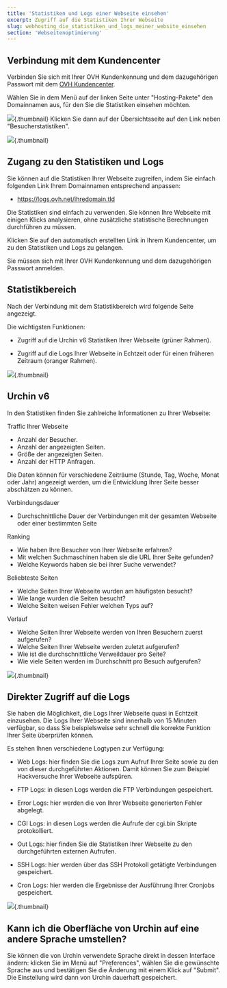 ```yaml
---
title: 'Statistiken und Logs einer Webseite einsehen'
excerpt: Zugriff auf die Statistiken Ihrer Webseite
slug: webhosting_die_statistiken_und_logs_meiner_website_einsehen
section: 'Webseitenoptimierung'
---
```



## Verbindung mit dem Kundencenter
Verbinden Sie sich mit Ihrer OVH Kundenkennung und dem dazugehörigen Passwort mit dem [OVH Kundencenter](https://www.ovh.com/manager/web/).

Wählen Sie in dem Menü auf der linken Seite unter "Hosting-Pakete" den Domainnamen aus, für den Sie die Statistiken einsehen möchten.

![](images/img_2827.jpg){.thumbnail}
Klicken Sie dann auf der Übersichtsseite auf den Link neben "Besucherstatistiken".

![](images/img_2826.jpg){.thumbnail}


## Zugang zu den Statistiken und Logs
Sie können auf die Statistiken Ihrer Webseite zugreifen, indem Sie einfach folgenden Link Ihrem Domainnamen entsprechend anpassen:


- https://logs.ovh.net/ihredomain.tld


Die Statistiken sind einfach zu verwenden. Sie können Ihre Webseite mit einigen Klicks analysieren, ohne zusätzliche statistische Berechnungen durchführen zu müssen.

Klicken Sie auf den automatisch erstellten Link in Ihrem Kundencenter, um zu den Statistiken und Logs zu gelangen.

Sie müssen sich mit Ihrer OVH Kundenkennung und dem dazugehörigen Passwort anmelden.


## Statistikbereich
Nach der Verbindung mit dem Statistikbereich wird folgende Seite angezeigt.

Die wichtigsten Funktionen:


- Zugriff auf die Urchin v6 Statistiken Ihrer Webseite (grüner Rahmen).

- Zugriff auf die Logs Ihrer Webseite in Echtzeit oder für einen früheren Zeitraum (oranger Rahmen).



![](images/img_2832.jpg){.thumbnail}


## Urchin v6
In den Statistiken finden Sie zahlreiche Informationen zu Ihrer Webseite:

Traffic Ihrer Webseite


- Anzahl der Besucher.
- Anzahl der angezeigten Seiten.
- Größe der angezeigten Seiten.
- Anzahl der HTTP Anfragen.

Die Daten können für verschiedene Zeiträume (Stunde, Tag, Woche, Monat oder Jahr) angezeigt werden, um die Entwicklung Ihrer Seite besser abschätzen zu können.

Verbindungsdauer

- Durchschnittliche Dauer der Verbindungen mit der gesamten Webseite oder einer bestimmten Seite

Ranking

- Wie haben Ihre Besucher von Ihrer Webseite erfahren?
- Mit welchen Suchmaschinen haben sie die URL Ihrer Seite gefunden?
- Welche Keywords haben sie bei ihrer Suche verwendet?

Beliebteste Seiten

- Welche Seiten Ihrer Webseite wurden am häufigsten besucht?
- Wie lange wurden die Seiten besucht?
- Welche Seiten weisen Fehler welchen Typs auf?

Verlauf

- Welche Seiten Ihrer Webseite werden von Ihren Besuchern zuerst aufgerufen?
- Welche Seiten Ihrer Webseite werden zuletzt aufgerufen?
- Wie ist die durchschnittliche Verweildauer pro Seite?
- Wie viele Seiten werden im Durchschnitt pro Besuch aufgerufen?



![](images/img_1490.jpg){.thumbnail}


## Direkter Zugriff auf die Logs
Sie haben die Möglichkeit, die Logs Ihrer Webseite quasi in Echtzeit einzusehen. Die Logs Ihrer Webseite sind innerhalb von 15 Minuten verfügbar, so dass Sie beispielsweise sehr schnell die korrekte Funktion Ihrer Seite überprüfen können.

Es stehen Ihnen verschiedene Logtypen zur Verfügung:


- Web Logs: hier finden Sie die Logs zum Aufruf Ihrer Seite sowie zu den von dieser durchgeführten Aktionen. Damit können Sie zum Beispiel Hackversuche Ihrer Webseite aufspüren.

- FTP Logs: in diesen Logs werden die FTP Verbindungen gespeichert.

- Error Logs: hier werden die von Ihrer Webseite generierten Fehler abgelegt.

- CGI Logs: in diesen Logs werden die Aufrufe der cgi.bin Skripte protokolliert.

- Out Logs: hier finden Sie die Statistiken Ihrer Webseite zu den durchgeführten externen Aufrufen.

- SSH Logs: hier werden über das SSH Protokoll getätigte Verbindungen gespeichert.

- Cron Logs: hier werden die Ergebnisse der Ausführung Ihrer Cronjobs gespeichert.



![](images/img_2828.jpg){.thumbnail}


## Kann ich die Oberfläche von Urchin auf eine andere Sprache umstellen?
Sie können die von Urchin verwendete Sprache direkt in dessen Interface ändern: klicken Sie im Menü auf "Preferences", wählen Sie die gewünschte Sprache aus und bestätigen Sie die Änderung mit einem Klick auf "Submit". Die Einstellung wird dann von Urchin dauerhaft gespeichert.

